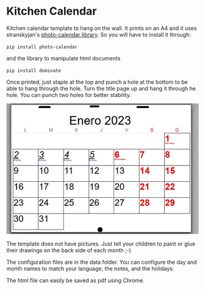 # Kitchen Calendar
Kitchen calendar template to hang on the wall. It prints on an A4 and it uses stranskyjan's
[photo-calendar library](https://github.com/stranskyjan/photo-calendar). So you will have to install it through:

`pip install photo-calendar`

and the library to manipulate html documents

`pip install dominate`

Once printed, just staple at the top and punch a hole at the bottom to be able to hang through the hole. Turn the title page up and hang it through he hole. You can punch two holes for better stability.

<img src="./img/sample.jpg"/>

The template does not have pictures. Just tell your children to paint or glue their drawings on the back side of each month ;-)

The configuration files are in the data folder. You can configure the day and month names to match your language, the notes, and the holidays.

The html file can easily be saved as pdf using Chrome.